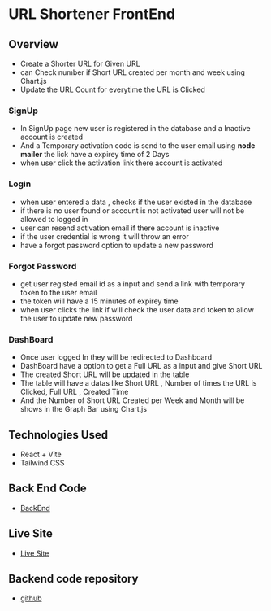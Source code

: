 # URL Shortener FrontEnd
## Overview
- Create a Shorter URL for Given URL 
- can Check number if Short URL created per month and week using Chart.js
- Update the URL Count for everytime the URL is Clicked

### SignUp
- In SignUp page new user is registered in the database and a Inactive account is created
- And a Temporary activation code is send to the user email using __node mailer__ the lick have a expirey time of 2 Days
- when user click the activation link there account is activated
### Login
  - when user entered a data , checks if the user existed in the database
  - if there is no user found or account is not activated user will not be allowed to logged in
  - user can resend activation email if there account is inactive  
  - if the user credential is wrong it will throw an error
  - have a forgot password option to update a new password
### Forgot Password
   - get user registed email id as a input and send a link with temporary token to the user email
   - the token will have a 15 minutes of expirey time
   - when user clicks the link if will check the user data and token to allow the user to update new password
### DashBoard
   - Once user logged In they will be redirected to Dashboard
   - DashBoard have a option to get a Full URL as a input and give Short URL
   - The created Short URL will be updated in the table
   - The table will have a datas like Short URL , Number of times the URL is Clicked, Full URL , Created Time
   - And the Number of Short URL Created per Week and Month will be shows in the Graph Bar using Chart.js

## Technologies Used
  - React + Vite
  - Tailwind CSS
  

## Back End Code
- [BackEnd](https://github.com/ArivazhaganPandiyan/urlshortener-server)

## Live Site
- [Live Site](https://65eff77b6c955e7426de84f6--stirring-salamander-4c3040.netlify.app/)

## Backend code repository
- [github](https://github.com/ArivazhaganPandiyan/urlshortener-server)
